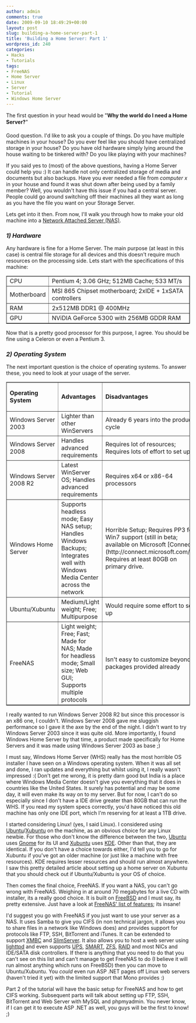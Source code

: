 ```yaml
---
author: admin
comments: true
date: 2009-09-10 18:49:29+00:00
layout: post
slug: building-a-home-server-part-1
title: 'Building a Home Server: Part 1'
wordpress_id: 240
categories:
- Hacks
- Tutorials
tags:
- FreeNAS
- Home Server
- Linux
- Server
- Tutorial
- Windows Home Server
---
```


The first question in your head would be "**Why the world do I need a Home Server?**"

Good question. I'd like to ask you a couple of things. Do you have multiple machines in your house? Do you ever feel like you should have centralized storage in your house? Do you have old hardware simply lying around the house waiting to be tinkered with? Do you like playing with your machines?

If you said yes to (most) of the above questions, having a Home Server could help you :) It can handle not only centralized storage of media and documents but also backups. Have you ever needed a file from _computer x_ in your house and found it was shut down after being used by a family member? Well, you wouldn't have this issue if you had a central server. People could go around switching off their machines all they want as long as you have the file you want on your Storage Server.

Lets get into it then. From now, I'll walk you through how to make your old machine into a [Network Attached Server (NAS)](http://en.wikipedia.org/wiki/Network-attached_storage).

<!-- more -->


### _1) Hardware_


Any hardware is fine for a Home Server. The main purpose (at least in this case) is central file storage for all devices and this doesn't require much resources on the processing side. Lets start with the specifications of this machine:
<table width="436" border="1" >
<tbody >
<tr >

<td width="63" >CPU
</td>

<td width="371" >Pentium 4; 3.06 GHz; 512MB Cache; 533 MT/s
</td>
</tr>
<tr >

<td width="63" >Motherboard
</td>

<td width="371" >MSI 865 Chipset motherboard; 2xIDE + 1xSATA controllers
</td>
</tr>
<tr >

<td width="63" >RAM
</td>

<td width="371" >2x512MB DDR1 @ 400MHz
</td>
</tr>
<tr >

<td width="63" >GPU
</td>

<td width="371" >NViDIA GeForce 5300 with 256MB GDDR RAM
</td>
</tr>
</tbody></table>
Now that is a pretty good processor for this purpose, I agree. You should be fine using a Celeron or even a Pentium 3.


### _2) Operating System_


The next important question is the choice of operating systems. To answer these, you need to look at your usage of the server.
<table width="988" border="1" >
<tbody >
<tr >

<td width="162" >


**Operating System**



</td>

<td width="416" >


**Advantages**



</td>

<td width="408" >


**Disadvantages**



</td>
</tr>
<tr >

<td width="162" >Windows Server 2003
</td>

<td width="416" >Lighter than other WinServers
</td>

<td width="408" >Already 6 years into the product cycle
</td>
</tr>
<tr >

<td width="162" >Windows Server 2008
</td>

<td width="416" >Handles advanced requirements
</td>

<td width="408" >Requires lot of resources; Requires lots of effort to set up
</td>
</tr>
<tr >

<td width="162" >Windows Server 2008 R2
</td>

<td width="416" >Latest WinServer OS; Handles advanced requirements
</td>

<td width="408" >Requires x64 or x86-64 processors
</td>
</tr>
<tr >

<td width="162" >Windows Home Server
</td>

<td width="416" >Supports headless mode; Easy NAS setup; Handles Windows Backups; Integrates well with Windows Media Center across the network
</td>

<td width="408" >Horrible Setup; Requires PP3 for Win7 support (still in beta; available on Microsoft [Connect](http://connect.microsoft.com/)); Requires at least 80GB on primary drive.
</td>
</tr>
<tr >

<td width="162" >Ubuntu/Xubuntu
</td>

<td width="416" >Medium/Light weight; Free; Multipurpose
</td>

<td width="408" >Would require some effort to set up
</td>
</tr>
<tr >

<td width="162" >FreeNAS
</td>

<td width="416" >Light weight; Free; Fast; Made for NAS; Made for headless mode; Small size; Web GUI; Supports multiple protocols
</td>

<td width="408" >Isn't easy to customize beyond packages provided already
</td>
</tr>
</tbody></table>
I really wanted to run Windows Server 2008 R2 but since this processor is an x86 one, I couldn't. Windows Server 2008 gave me sluggish performance so I gave it the axe by the end of the night. I didn't want to try Windows Server 2003 since it was quite old. More importantly, I found Windows Home Server by that time, a product made specifically for Home Servers and it was made using Windows Server 2003 as base ;)

I must say, Windows Home Server (WHS) really has the most horrible OS installer I have seen on a Windows operating system. When it was all set and done, I ran updates and everything but whilst using it, I really wasn't impressed :( Don't get me wrong, it is pretty darn good but India is a place where Windows Media Center doesn't give you everything that it does in countries like the United States. It surely has potential and may be some day, it will even make its way on to my server. But for now, I can't do so especially since I don't have a IDE drive greater than 80GB that can run the WHS. If you read my system specs correctly, you'd have noticed this old machine has only one IDE port, which I'm reserving for at least a 1TB drive.

I started considering Linux! (yes, I said Linux). I considered using [Ubuntu](http://www.ubuntu.com/)/[Xubuntu](http://www.xubuntu.org/) on the machine, as an obvious choice for any Linux newbie. For those who don't know the difference between the two, [Ubuntu](http://www.ubuntu.com/) uses [Gnome](http://en.wikipedia.org/wiki/GNOME) for its UI and [Xubuntu](http://www.xubuntu.org/) uses [KDE](http://en.wikipedia.org/wiki/KDE). Other than that, they are identical. If you don't have a choice towards either, I'd tell you to go for Xubuntu if you've got an older machine (or just like a machine with free resources). KDE requires lesser resources and should run almost anywhere. I saw this pretty detailed article about setting up a home server on Xubuntu that you should check out if Ubuntu/Xubuntu is your OS of choice.

Then comes the final choice, FreeNAS. If you want a NAS, you can't go wrong with FreeNAS. Weighing in at around 70 megabytes for a live CD with installer, its a really good choice. It is built on [FreeBSD](http://www.freebsd.org/) and I must say, its pretty extensive. Just have a look at [FreeNAS' list of features](http://en.wikipedia.org/wiki/FreeNAS#Features); its insane!

I'd suggest you go with FreeNAS if you just want to use your server as a NAS. It uses Samba to give you CIFS (in non technical jargon, it allows you to share files in a network like Windows does) and provides support for protocols like FTP, SSH, BitTorrent and iTunes. It can be extended to support [XMBC](http://en.wikipedia.org/wiki/XBMC) and [SlimServer](http://en.wikipedia.org/wiki/SlimServer). It also allows you to host a web server using [lighttpd](http://www.lighttpd.net/) and even supports [UPS](http://en.wikipedia.org/wiki/Uninterruptible_power_supply), [SMART](http://en.wikipedia.org/wiki/Self-Monitoring,_Analysis,_and_Reporting_Technology), [ZFS](http://en.wikipedia.org/wiki/ZFS), [RAID](http://en.wikipedia.org/wiki/RAID) and most NICs and IDE/SATA disk controllers. If there is anything that you need to do that you can't see on this list and can't manage to get FreeNAS to do (I believe it will run almost anything which runs on FreeBSD) then you can move to Ubuntu/Xubuntu. You _could_ even run ASP .NET pages off Linux web servers (haven't tried it yet) with the limited support that Mono provides :)

Part 2 of the tutorial will have the basic setup for FreeNAS and how to get CIFS working. Subsequent parts will talk about setting up FTP, SSH, BitTorrent and Web Server with MySQL and phpmyadmin. You never know, if I can get it to execute ASP .NET as well, you guys will be the first to know! ;)
